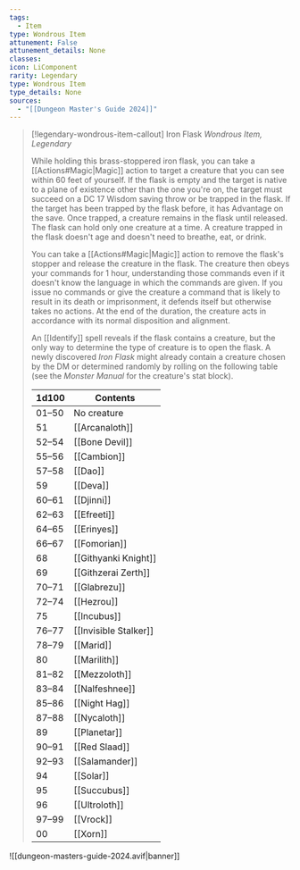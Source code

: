 ```yaml
---
tags:
  - Item
type: Wondrous Item
attunement: False
attunement_details: None
classes:
icon: LiComponent
rarity: Legendary
type: Wondrous Item
type_details: None
sources: 
  - "[[Dungeon Master's Guide 2024]]"
---
```

>[!legendary-wondrous-item-callout] Iron Flask
>_Wondrous Item, Legendary_
>
>While holding this brass-stoppered iron flask, you can take a [[Actions#Magic\|Magic]] action to target a creature that you can see within 60 feet of yourself. If the flask is empty and the target is native to a plane of existence other than the one you're on, the target must succeed on a DC 17 Wisdom saving throw or be trapped in the flask. If the target has been trapped by the flask before, it has Advantage on the save. Once trapped, a creature remains in the flask until released. The flask can hold only one creature at a time. A creature trapped in the flask doesn't age and doesn't need to breathe, eat, or drink.
>
>You can take a [[Actions#Magic\|Magic]] action to remove the flask's stopper and release the creature in the flask. The creature then obeys your commands for 1 hour, understanding those commands even if it doesn't know the language in which the commands are given. If you issue no commands or give the creature a command that is likely to result in its death or imprisonment, it defends itself but otherwise takes no actions. At the end of the duration, the creature acts in accordance with its normal disposition and alignment.
>
>An [[Identify]] spell reveals if the flask contains a creature, but the only way to determine the type of creature is to open the flask. A newly discovered _Iron Flask_ might already contain a creature chosen by the DM or determined randomly by rolling on the following table (see the _Monster Manual_ for the creature's stat block).
>
>|1d100|Contents|
>|---|---|
>|01–50|No creature|
>|51|[[Arcanaloth]]|
>|52–54|[[Bone Devil]]|
>|55–56|[[Cambion]]|
>|57–58|[[Dao]]|
>|59|[[Deva]]|
>|60–61|[[Djinni]]|
>|62–63|[[Efreeti]]|
>|64–65|[[Erinyes]]|
>|66–67|[[Fomorian]]|
>|68|[[Githyanki Knight]]|
>|69|[[Githzerai Zerth]]|
>|70–71|[[Glabrezu]]|
>|72–74|[[Hezrou]]|
>|75|[[Incubus]]|
>|76–77|[[Invisible Stalker]]|
>|78–79|[[Marid]]|
>|80|[[Marilith]]|
>|81–82|[[Mezzoloth]]|
>|83–84|[[Nalfeshnee]]|
>|85–86|[[Night Hag]]|
>|87–88|[[Nycaloth]]|
>|89|[[Planetar]]|
>|90–91|[[Red Slaad]]|
>|92–93|[[Salamander]]|
>|94|[[Solar]]|
>|95|[[Succubus]]|
>|96|[[Ultroloth]]|
>|97–99|[[Vrock]]|
>|00|[[Xorn]]|
>
>


![[dungeon-masters-guide-2024.avif|banner]]